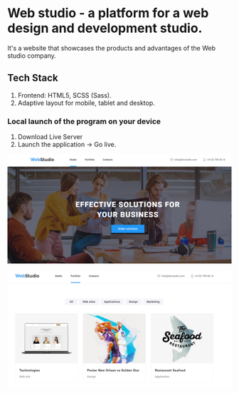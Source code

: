# Web studio - a platform for a web design and development studio.

It's a website that showcases the products and advantages of the Web studio company.

## Tech Stack

1. Frontend: HTML5, SCSS (Sass).
2. Adaptive layout for mobile, tablet and desktop.

### Local launch of the program on your device

1. Download Live Server
2. Launch the application -> Go live.

![](./public/project-1.png)

![](./public/project-2.png)
